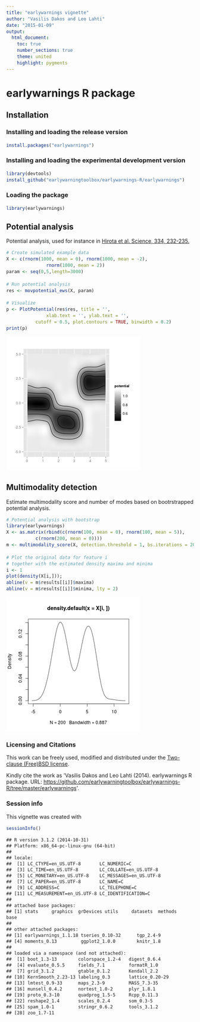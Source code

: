 ```yaml
---
title: "earlywarnings vignette"
author: "Vasilis Dakos and Leo Lahti"
date: "2015-01-09"
output:
  html_document:
    toc: true
    number_sections: true
    theme: united
    highlight: pygments
---
```


<!--
  %\VignetteEngine{knitr::rmarkdown}
  %\VignetteIndexEntry{microbiome tutorial}
  %\usepackage[utf8]{inputenc}
-->



earlywarnings R package
===========

## Installation

### Installing and loading the release version


```r
install.packages("earlywarnings")
```

### Installing and loading the experimental development version


```r
library(devtools)
install_github("earlywarningtoolbox/earlywarnings-R/earlywarnings")
```

### Loading the package


```r
library(earlywarnings)  
```


## Potential analysis

Potential analysis, used for instance in [Hirota et al. Science, 334, 232-235.](http://www.sciencemag.org/content/334/6053/232.long)


```r
# Create simulated example data
X <- c(rnorm(1000, mean = 0), rnorm(1000, mean = -2), 
 	           rnorm(1000, mean = 2))
param <- seq(0,5,length=3000) 

# Run potential analysis
res <- movpotential_ews(X, param)

# Visualize
p <- PlotPotential(res$res, title = '', 
	       	   xlab.text = '', ylab.text = '', 
		   cutoff = 0.5, plot.contours = TRUE, binwidth = 0.2)
print(p)
```

![plot of chunk movpotential](figure/movpotential-1.png) 

## Multimodality detection

Estimate multimodality score and number of modes based on bootrstrapped potential analysis.


```r
# Potential analysis with bootstrap
library(earlywarnings)
X <- as.matrix(rbind(c(rnorm(100, mean = 0), rnorm(100, mean = 5)), 
           c(rnorm(200, mean = 0))))
m <- multimodality_score(X, detection.threshold = 1, bs.iterations = 20, detection.limit = 3)

# Plot the original data for feature i 
# together with the estimated density maxima and minima
i <- 1
plot(density(X[i,])); 
abline(v = m$results[[i]]$maxima)
abline(v = m$results[[i]]$minima, lty = 2)
```

![plot of chunk bimodality](figure/bimodality-1.png) 


### Licensing and Citations

This work can be freely used, modified and distributed under the 
[Two-clause (Free)BSD license](http://en.wikipedia.org/wiki/BSD\_licenses).

Kindly cite the work as 'Vasilis Dakos and Leo Lahti (2014). earlywarnings R package. URL: https://github.com/earlywarningtoolbox/earlywarnings-R/tree/master/earlywarnings'.


### Session info

This vignette was created with


```r
sessionInfo()
```

```
## R version 3.1.2 (2014-10-31)
## Platform: x86_64-pc-linux-gnu (64-bit)
## 
## locale:
##  [1] LC_CTYPE=en_US.UTF-8       LC_NUMERIC=C              
##  [3] LC_TIME=en_US.UTF-8        LC_COLLATE=en_US.UTF-8    
##  [5] LC_MONETARY=en_US.UTF-8    LC_MESSAGES=en_US.UTF-8   
##  [7] LC_PAPER=en_US.UTF-8       LC_NAME=C                 
##  [9] LC_ADDRESS=C               LC_TELEPHONE=C            
## [11] LC_MEASUREMENT=en_US.UTF-8 LC_IDENTIFICATION=C       
## 
## attached base packages:
## [1] stats     graphics  grDevices utils     datasets  methods   base     
## 
## other attached packages:
## [1] earlywarnings_1.1.18 tseries_0.10-32      tgp_2.4-9           
## [4] moments_0.13         ggplot2_1.0.0        knitr_1.8           
## 
## loaded via a namespace (and not attached):
##  [1] boot_1.3-13        colorspace_1.2-4   digest_0.6.4      
##  [4] evaluate_0.5.5     fields_7.1         formatR_1.0       
##  [7] grid_3.1.2         gtable_0.1.2       Kendall_2.2       
## [10] KernSmooth_2.23-13 labeling_0.3       lattice_0.20-29   
## [13] lmtest_0.9-33      maps_2.3-9         MASS_7.3-35       
## [16] munsell_0.4.2      nortest_1.0-2      plyr_1.8.1        
## [19] proto_0.3-10       quadprog_1.5-5     Rcpp_0.11.3       
## [22] reshape2_1.4       scales_0.2.4       som_0.3-5         
## [25] spam_1.0-1         stringr_0.6.2      tools_3.1.2       
## [28] zoo_1.7-11
```




